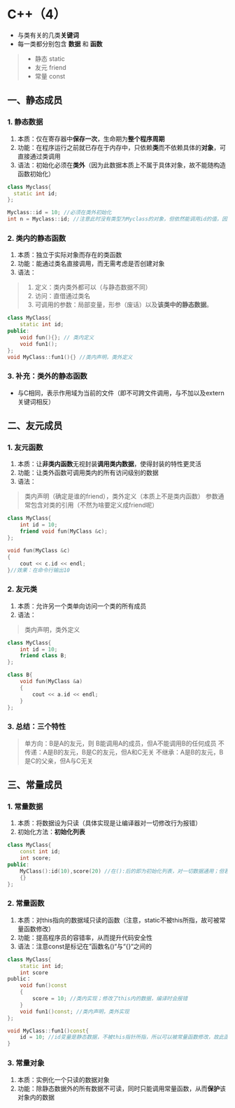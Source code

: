 # C++（4）
- 与类有关的几类**关键词**
- 每一类都分别包含 **数据** 和 **函数**
> - 静态 static
> - 友元 friend
> - 常量 const

## 一、静态成员
###  1. 静态数据
1. 本质：仅在寄存器中**保存一次**，生命期为**整个程序周期**
2. 功能：在程序运行之前就已存在于内存中，只依赖**类**而不依赖具体的**对象**，可直接通过类调用
3. 语法：初始化必须在**类外**（因为此数据本质上不属于具体对象，故不能随构造函数初始化）
```c++
class Myclass{
  static int id;  
};

Myclass::id = 10; //必须在类外初始化
int n = Myclass::id; //注意此时没有类型为Myclass的对象，但依然能调用id的值，因为其在程序开始运行之前就已存在于内存中
```

### 2. 类内的静态函数
1. 本质：独立于实际对象而存在的类函数
2. 功能：能通过类名直接调用，而无需考虑是否创建对象
3. 语法：
> 1. 定义：类内类外都可以（与静态数据不同）
> 2. 访问：直借通过类名
> 3. 可调用的参数：局部变量，形参（废话）以及**该类中的静态数据**。
```c++
class MyClass{
  	static int id;
public:
	void fun(){}; // 类内定义
    void fun1(); 
};
void MyClass::fun1(){} //类内声明，类外定义
```

### 3. 补充：类外的静态函数
- 与C相同，表示作用域为当前的文件（即不可跨文件调用，与不加以及extern关键词相反）    


  
    

## 二、友元成员

### 1. 友元函数
1. 本质：让**非类内函数**无视封装**调用类内数据**，使得封装的特性更灵活
2. 功能：让类外函数可调用类内的所有访问级别的数据
3. 语法：
> 类内声明（确定是谁的friend），类外定义（本质上不是类内函数）
> 参数通常包含对类的引用（不然为啥要定义成friend呢）
```c++
class MyClass{
    int id = 10;
	friend void fun(MyClass &c);
};

void fun(MyClass &c)
{
    cout << c.id << endl;
}//效果：在命令行输出10
```
### 2. 友元类
1. 本质：允许另一个类单向访问一个类的所有成员
2. 语法：
> 类内声明，类外定义
```c++
class MyClass{
    int id = 10;
	friend class B;
};

class B{
    void fun(MyClass &a)
    {
        cout << a.id << endl;
    }
};
```

### 3. 总结：三个特性
> 单方向：B是A的友元，则 B能调用A的成员，但A不能调用B的任何成员
> 不传递：A是B的友元，B是C的友元，但A和C无关
> 不继承：A是B的友元，B是C的父亲，但A与C无关





## 三、常量成员
### 1. 常量数据
1. 本质：将数据设为只读（具体实现是让编译器对一切修改行为报错）
2. 初始化方法：**初始化列表**
```c++
class MyClass{
    const int id;
    int score;
public:
    MyClass():id(10),score(20) //在():后的即为初始化列表，对一切数据通用；但若const不以此初始化，可能会报错
    {}
};
```
### 2. 常量函数
1. 本质：对this指向的数据域只读的函数（注意，static不被this所指，故可被常量函数修改）
2. 功能：提高程序员的容错率，从而提升代码安全性
3. 语法：注意const是标记在”函数名()“与“{}“之间的
```c++
class MyClass{
    static int id;
    int score
public：
    void fun()const
	{
    	score = 10; //类内实现；修改了this内的数据，编译时会报错
	}
    void fun1()const; //类内声明，类外实现
};

void MyClass::fun1()const{
    id = 10; //id变量是静态数据，不被this指针所指，所以可以被常量函数修改，故此函数执行编译时报错
}
```
### 3. 常量对象
1. 本质：实例化一个只读的数据对象
2. 功能：除静态数据外的所有数据不可读，同时只能调用常量函数，从而**保护**该对象内的数据
